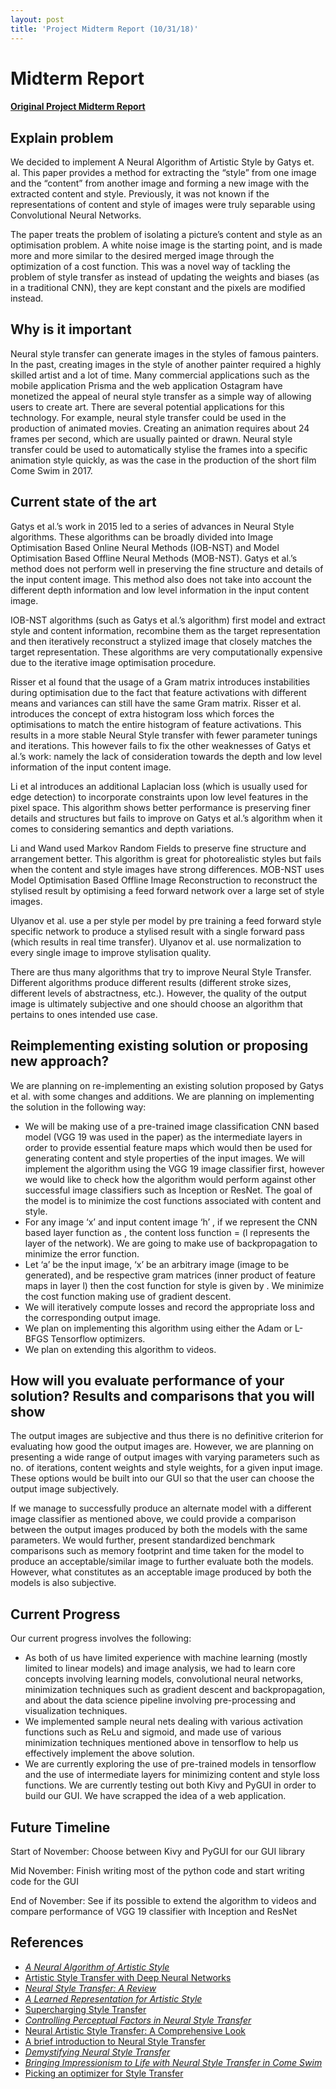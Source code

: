 ```yaml
---
layout: post
title: 'Project Midterm Report (10/31/18)'
---
```


# Midterm Report

#### [Original Project Midterm Report](https://docs.google.com/document/d/1mSnwTLdyXf_L5wPUK20Ozkspxf6ZbtTApwF5ZWDXgzE/edit?usp=sharing)

## Explain problem
We decided to implement A Neural Algorithm of Artistic Style by Gatys et. al. This paper provides a method for extracting the “style” from one image and the “content” from another image and forming a new image with the extracted content and style. Previously, it was not known if the representations of content and style of images were truly separable using Convolutional Neural Networks. 

The paper treats the problem of isolating a picture’s content and style as an optimisation problem. A white noise image is the starting point, and is made more and more similar to the desired merged image through the optimization of a cost function. This was a novel way of tackling the problem of style transfer as instead of updating the weights and biases (as in a traditional CNN), they are kept constant and the pixels are modified instead. 

## Why is it important
Neural style transfer can generate images in the styles of famous painters. In the past, creating images in the style of another painter required a highly skilled artist and a lot of time. Many commercial applications such as the mobile application Prisma and the web application Ostagram have monetized the appeal of neural style transfer as a simple way of allowing users to create art. There are several potential applications for this technology. For example, neural style transfer could be used in the production of animated movies. Creating an animation requires about 24 frames per second, which are usually painted or drawn. Neural style transfer could be used to automatically stylise the frames into a specific animation style quickly, as was the case in the production of the short film Come Swim in 2017.

## Current state of the art
Gatys et al.’s work in 2015 led to a series of advances in Neural Style algorithms. These algorithms can be broadly divided into Image Optimisation Based Online Neural Methods (IOB-NST) and Model Optimisation Based Offline Neural Methods (MOB-NST). Gatys et al.’s method does not perform well in preserving the fine structure and details of the input content image. This method also does not take into account the different depth information and low level information in the input content image. 

IOB-NST algorithms (such as Gatys et al.’s algorithm) first model and extract style and content information, recombine them as the target representation and then iteratively reconstruct a stylized image that closely matches the target representation. These algorithms are very computationally expensive due to the iterative image optimisation procedure.

Risser et al found that the usage of a Gram matrix introduces instabilities during optimisation due to the fact that feature activations with different means and variances can still have the same Gram matrix. Risser et al. introduces the concept of extra histogram loss which forces the optimisations to match the entire histogram of feature activations. This results in a more stable Neural Style transfer with fewer parameter tunings and iterations. This however fails to fix the other weaknesses of Gatys et al.’s work: namely the lack of consideration towards the depth and low level information of the input content image. 

Li et al introduces an additional Laplacian loss (which is usually used for edge detection) to incorporate constraints upon low level features in the pixel space. This algorithm shows better performance is preserving finer details and structures but fails to improve on Gatys et al.’s algorithm when it comes to considering semantics and depth variations.

Li and Wand used Markov Random Fields to preserve fine structure and arrangement better. This algorithm is great for photorealistic styles but fails when the content and style images have strong differences.
MOB-NST uses Model Optimisation Based Offline Image Reconstruction to reconstruct the stylised result by optimising a feed forward network over a large set of style images.

Ulyanov et al. use a per style per model by pre training a feed forward style specific network to produce a stylised result with a single forward pass (which results in real time transfer). Ulyanov et al. use normalization to every single image to improve stylisation quality.

There are thus many algorithms that try to improve Neural Style Transfer. Different algorithms produce different results (different stroke sizes, different levels of abstractness, etc.). However, the quality of the output image is ultimately subjective and one should choose an algorithm that pertains to ones intended use case.

## Reimplementing existing solution or proposing new approach?
We are planning on re-implementing an existing solution proposed by Gatys et al. with some changes and additions. We are planning on implementing the solution in the following way:

* We will be making use of a pre-trained image classification CNN based model (VGG 19 was used in the paper) as the intermediate layers in order to provide essential feature maps which would then be used for generating content and style properties of the input images. We will implement the algorithm using the VGG 19 image classifier first, however we would like to check how the algorithm would perform against other successful image classifiers such as Inception or ResNet.
The goal of the model is to minimize the cost functions associated with content and style. 
* For any image ‘x’ and input content image ‘h’ , if we represent the CNN based layer function as , the content loss function  =   (l represents the layer of the network). We are going to make use of backpropagation to minimize the error function.
* Let ‘a’ be the input image, ‘x’ be an arbitrary image (image to be generated),  and  be respective gram matrices (inner product of feature maps in layer l) then the cost function for style is given by . We minimize the cost function making use of gradient descent.
* We will iteratively compute losses and record the appropriate loss and the corresponding output image.
* We plan on implementing this algorithm using either the Adam or L-BFGS Tensorflow optimizers.
* We plan on extending this algorithm to videos.


## How will you evaluate performance of your solution? Results and comparisons that you will show
The output images are subjective and thus there is no definitive criterion for evaluating how good the output images are. However, we are planning on presenting a wide range of output images with varying parameters such as no. of iterations, content weights and style weights, for a given input image. These options would be built into our GUI so that the user can choose the output image subjectively.

If we manage to successfully produce an alternate model with a different image classifier as mentioned above, we could provide a comparison between the output images produced by both the models with the same parameters. We would further, present standardized benchmark comparisons such as memory footprint and time taken for the model to produce an acceptable/similar image to further evaluate both the models. However, what constitutes as an acceptable image produced by both the models is also subjective. 

## Current Progress
Our current progress involves the following: 
* As both of us have limited experience with machine learning (mostly limited to linear models) and image analysis, we had to learn core concepts involving learning models, convolutional neural networks, minimization techniques such as gradient descent and backpropagation, and about the data science pipeline involving pre-processing and visualization techniques.
* We implemented sample neural nets dealing with various activation functions such as ReLu and sigmoid, and made use of various minimization techniques mentioned above in tensorflow to help us effectively implement the above solution.
* We are currently exploring the use of pre-trained models in tensorflow and the use of intermediate layers for minimizing content and style loss functions.
We are currently testing out both Kivy and PyGUI in order to build our GUI. We have scrapped the idea of a web application.

## Future Timeline
Start of November: Choose between Kivy and PyGUI for our GUI library

Mid November: Finish writing most of the python code and start writing code for the GUI

End of November: See if its possible to extend the algorithm to videos and compare performance of VGG 19 classifier with Inception and ResNet

## References
* [*A Neural Algorithm of Artistic Style*](https://arxiv.org/pdf/1508.06576v2.pdf)  
* [Artistic Style Transfer with Deep Neural Networks](https://shafeentejani.github.io/2016-12-27/style-transfer/)  
* [*Neural Style Transfer: A Review*](https://arxiv.org/pdf/1705.04058.pdf)  
* [*A Learned Representation for Artistic Style*](https://arxiv.org/pdf/1610.07629.pdf)  
* [Supercharging Style Transfer](https://ai.googleblog.com/2016/10/supercharging-style-transfer.html)  
* [*Controlling Perceptual Factors in Neural Style Transfer*](http://openaccess.thecvf.com/content_cvpr_2017/papers/Gatys_Controlling_Perceptual_Factors_CVPR_2017_paper.pdf)  
* [Neural Artistic Style Transfer: A Comprehensive Look](https://medium.com/artists-and-machine-intelligence/neural-artistic-style-transfer-a-comprehensive-look-f54d8649c199)  
* [A brief introduction to Neural Style Transfer](https://towardsdatascience.com/a-brief-introduction-to-neural-style-transfer-d05d0403901d)  
* [*Demystifying Neural Style Transfer*](https://arxiv.org/pdf/1701.01036.pdf)  
* [*Bringing Impressionism to Life with Neural Style Transfer in Come Swim*](https://arxiv.org/pdf/1701.04928.pdf)  
* [Picking an optimizer for Style Transfer](https://blog.slavv.com/picking-an-optimizer-for-style-transfer-86e7b8cba84b)  
